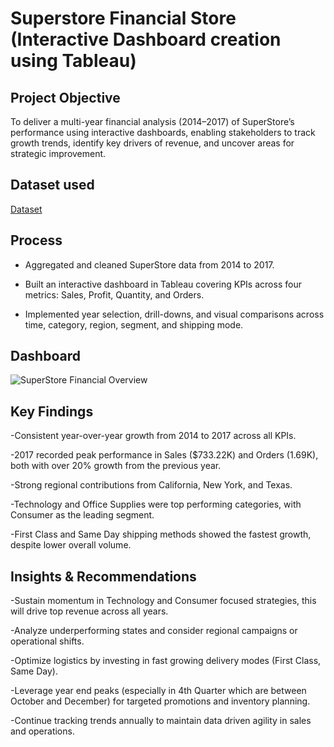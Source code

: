 # Superstore Financial Store (Interactive Dashboard creation using Tableau)

## Project Objective

To deliver a multi-year financial analysis (2014–2017) of SuperStore’s performance using interactive dashboards, enabling stakeholders to track growth trends, identify key drivers of revenue, and uncover areas for strategic improvement.

## Dataset used

<a href="https://github.com/Toxinblaze/Superstore-Financial-Dashboard/blob/main/Sample%20-%20Superstore.csv">Dataset</a>

## Process

- Aggregated and cleaned SuperStore data from 2014 to 2017.

- Built an interactive dashboard in Tableau covering KPIs across four metrics: Sales, Profit, Quantity, and Orders.

- Implemented year selection, drill-downs, and visual comparisons across time, category, region, segment, and shipping mode.

## Dashboard 
![SuperStore Financial Overview](https://github.com/user-attachments/assets/00745c62-d72c-442c-ac78-ee741bf7079e)

## Key Findings

-Consistent year-over-year growth from 2014 to 2017 across all KPIs.

-2017 recorded peak performance in Sales ($733.22K) and Orders (1.69K), both with over 20% growth from the previous year.

-Strong regional contributions from California, New York, and Texas.

-Technology and Office Supplies were top performing categories, with Consumer as the leading segment.

-First Class and Same Day shipping methods showed the fastest growth, despite lower overall volume.

## Insights & Recommendations

-Sustain momentum in Technology and Consumer focused strategies, this will drive top revenue across all years.

-Analyze underperforming states and consider regional campaigns or operational shifts.

-Optimize logistics by investing in fast growing delivery modes (First Class, Same Day).

-Leverage year end peaks (especially in 4th Quarter which are between October and December) for targeted promotions and inventory planning.

-Continue tracking trends annually to maintain data driven agility in sales and operations.
